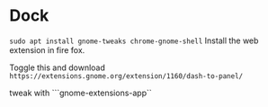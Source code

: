 # Dock

```sudo apt install gnome-tweaks chrome-gnome-shell```
Install the web extension in fire fox. 

Toggle this and download ```https://extensions.gnome.org/extension/1160/dash-to-panel/```

tweak with ```gnome-extensions-app``